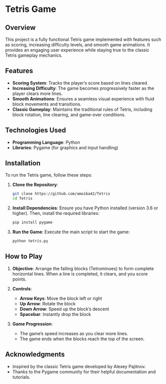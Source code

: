 # Tetris Game

## Overview
This project is a fully functional Tetris game implemented with features such as scoring, increasing difficulty levels, and smooth game animations. It provides an engaging user experience while staying true to the classic Tetris gameplay mechanics.

## Features
- **Scoring System**: Tracks the player’s score based on lines cleared.
- **Increasing Difficulty**: The game becomes progressively faster as the player clears more lines.
- **Smooth Animations**: Ensures a seamless visual experience with fluid block movements and transitions.
- **Classic Gameplay**: Maintains the traditional rules of Tetris, including block rotation, line clearing, and game-over conditions.

## Technologies Used
- **Programming Language**: Python
- **Libraries**: Pygame (for graphics and input handling)

## Installation
To run the Tetris game, follow these steps:

1. **Clone the Repository**:
   ```bash
   git clone https://github.com/amoiba42/Tetris
   cd Tetris
   ```

2. **Install Dependencies**:
   Ensure you have Python installed (version 3.6 or higher). Then, install the required libraries:
   ```bash
   pip install pygame
   ```

3. **Run the Game**:
   Execute the main script to start the game:
   ```bash
   python tetris.py
   ```

## How to Play
1. **Objective**:
   Arrange the falling blocks (Tetrominoes) to form complete horizontal lines. When a line is completed, it clears, and you score points.

2. **Controls**:
   - **Arrow Keys**: Move the block left or right
   - **Up Arrow**: Rotate the block
   - **Down Arrow**: Speed up the block’s descent
   - **Spacebar**: Instantly drop the block

3. **Game Progression**:
   - The game’s speed increases as you clear more lines.
   - The game ends when the blocks reach the top of the screen.

## Acknowledgments
- Inspired by the classic Tetris game developed by Alexey Pajitnov.
- Thanks to the Pygame community for their helpful documentation and tutorials.


